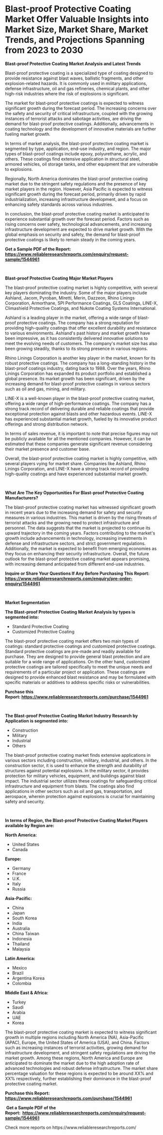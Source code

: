 <p><h1>Blast-proof Protective Coating Market Offer Valuable Insights into Market Size, Market Share, Market Trends, and Projections Spanning from 2023 to 2030</h1></p><p><strong>Blast-proof Protective Coating Market Analysis and Latest Trends</strong></p>
<p><p>Blast-proof protective coating is a specialized type of coating designed to provide resistance against blast waves, ballistic fragments, and other explosion-related hazards. It is commonly used in military applications, defense infrastructure, oil and gas refineries, chemical plants, and other high-risk industries where the risk of explosions is significant.</p><p>The market for blast-proof protective coatings is expected to witness significant growth during the forecast period. The increasing concerns over the safety and security of critical infrastructure, coupled with the growing instances of terrorist attacks and sabotage activities, are driving the demand for blast-proof protective coatings. Additionally, advancements in coating technology and the development of innovative materials are further fueling market growth.</p><p>In terms of market analysis, the blast-proof protective coating market is segmented by type, application, end-use industry, and region. The major types of blast-proof coatings include epoxy, polyurethane, acrylic, and others. These coatings find extensive application in structural steel, armored vehicles, oil storage tanks, and other equipment that are vulnerable to explosions.</p><p>Regionally, North America dominates the blast-proof protective coating market due to the stringent safety regulations and the presence of key market players in the region. However, Asia Pacific is expected to witness significant growth during the forecast period, primarily driven by rapid industrialization, increasing infrastructure development, and a focus on enhancing safety standards across various industries.</p><p>In conclusion, the blast-proof protective coating market is anticipated to experience substantial growth over the forecast period. Factors such as rising concerns over safety, technological advancements, and increasing infrastructure development are expected to drive market growth. With the global emphasis on security and safety, the demand for blast-proof protective coatings is likely to remain steady in the coming years.</p></p>
<p><strong>Get a Sample PDF of the Report:&nbsp; <a href="https://www.reliableresearchreports.com/enquiry/request-sample/1544961">https://www.reliableresearchreports.com/enquiry/request-sample/1544961</a></strong></p>
<p>&nbsp;</p>
<p><strong>Blast-proof Protective Coating Major Market Players</strong></p>
<p><p>The blast-proof protective coating market is highly competitive, with several key players dominating the industry. Some of the major players include Ashland, Jacom, Pyroban, Miretti, Merin, Dazzeon, Rhino Linings Corporation, Armorthane, SPI Performance Coatings, GLS Coatings, LINE-X, Climashield Protective Coatings, and Nukote Coating Systems International.</p><p>Ashland is a leading player in the market, offering a wide range of blast-proof protective coatings. The company has a strong reputation for providing high-quality coatings that offer excellent durability and resistance to various environments. Ashland's past history and market growth have been impressive, as it has consistently delivered innovative solutions to meet the evolving needs of customers. The company's market size has also been growing steadily, thanks to its strong presence in various regions.</p><p>Rhino Linings Corporation is another key player in the market, known for its robust protective coatings. The company has a long-standing history in the blast-proof coatings industry, dating back to 1988. Over the years, Rhino Linings Corporation has expanded its product portfolio and established a global presence. Its market growth has been significant, driven by the increasing demand for blast-proof protective coatings in various sectors such as oil and gas, mining, and military.</p><p>LINE-X is a well-known player in the blast-proof protective coating market, offering a wide range of high-performance coatings. The company has a strong track record of delivering durable and reliable coatings that provide exceptional protection against blasts and other hazardous events. LINE-X has experienced substantial market growth, fueled by its innovative product offerings and strong distribution network.</p><p>In terms of sales revenue, it is important to note that precise figures may not be publicly available for all the mentioned companies. However, it can be estimated that these companies generate significant revenue considering their market presence and customer base.</p><p>Overall, the blast-proof protective coating market is highly competitive, with several players vying for market share. Companies like Ashland, Rhino Linings Corporation, and LINE-X have a strong track record of providing high-quality coatings and have experienced substantial market growth.</p></p>
<p>&nbsp;</p>
<p><strong>What Are The Key Opportunities For Blast-proof Protective Coating Manufacturers?</strong></p>
<p><p>The blast-proof protective coating market has witnessed significant growth in recent years due to the increasing demand for safety and security measures in various industries. This market is driven by the rising threats of terrorist attacks and the growing need to protect infrastructure and personnel. The data suggests that the market is projected to continue its upward trajectory in the coming years. Factors contributing to the market's growth include advancements in technology, increasing investments in defense and infrastructure sectors, and strict government regulations. Additionally, the market is expected to benefit from emerging economies as they focus on enhancing their security infrastructure. Overall, the future outlook for the blast-proof protective coating market appears promising, with increasing demand anticipated from different end-use industries.</p></p>
<p><strong>Inquire or Share Your Questions If Any Before Purchasing This Report: <a href="https://www.reliableresearchreports.com/enquiry/pre-order-enquiry/1544961">https://www.reliableresearchreports.com/enquiry/pre-order-enquiry/1544961</a></strong></p>
<p>&nbsp;</p>
<p><strong>Market Segmentation</strong></p>
<p><strong>The Blast-proof Protective Coating Market Analysis by types is segmented into:</strong></p>
<p><ul><li>Standard Protective Coating</li><li>Customized Protective Coating</li></ul></p>
<p><p>The blast-proof protective coating market offers two main types of coatings: standard protective coatings and customized protective coatings. Standard protective coatings are pre-made and readily available for purchase. They are designed to provide general blast protection and are suitable for a wide range of applications. On the other hand, customized protective coatings are tailored specifically to meet the unique needs and requirements of a particular project or application. These coatings are designed to provide enhanced blast resistance and may be formulated with specific materials or additives to address specific risks or vulnerabilities.</p></p>
<p><strong>Purchase this Report:&nbsp;<a href="https://www.reliableresearchreports.com/purchase/1544961">https://www.reliableresearchreports.com/purchase/1544961</a></strong></p>
<p>&nbsp;</p>
<p><strong>The Blast-proof Protective Coating Market Industry Research by Application is segmented into:</strong></p>
<p><ul><li>Construction</li><li>Military</li><li>Industrial</li><li>Others</li></ul></p>
<p><p>The blast-proof protective coating market finds extensive applications in various sectors including construction, military, industrial, and others. In the construction sector, it is used to enhance the strength and durability of structures against potential explosions. In the military sector, it provides protection for military vehicles, equipment, and buildings against blast impact. The industrial sector utilizes these coatings for safeguarding critical infrastructure and equipment from blasts. The coatings also find applications in other sectors such as oil and gas, transportation, and aerospace, wherein protection against explosions is crucial for maintaining safety and security.</p></p>
<p>&nbsp;</p>
<p><strong>In terms of Region, the Blast-proof Protective Coating Market Players available by Region are:</strong></p>
<p>
    <p> <strong> North America: </strong>
        <ul>
            <li>United States</li>
            <li>Canada</li>
        </ul>
        </p> 
    <p> <strong> Europe: </strong>
        <ul>
            <li>Germany</li>
            <li>France</li>
            <li>U.K.</li>
            <li>Italy</li>
            <li>Russia</li>
        </ul>
        </p> 
    <p> <strong> Asia-Pacific: </strong>
        <ul>
            <li>China</li>
            <li>Japan</li>
            <li>South Korea</li>
            <li>India</li>
            <li>Australia</li>
            <li>China Taiwan</li>
            <li>Indonesia</li>
            <li>Thailand</li>
            <li>Malaysia</li>
        </ul>
        </p> 
    <p> <strong> Latin America: </strong>
        <ul>
            <li>Mexico</li>
            <li>Brazil</li>
            <li>Argentina Korea</li>
            <li>Colombia</li>
        </ul>
        </p> 
    <p> <strong> Middle East & Africa: </strong>
        <ul>
            <li>Turkey</li>
            <li>Saudi</li>
            <li>Arabia</li>
            <li>UAE</li>
            <li>Korea</li>
        </ul>
    </p>
    </p>
<p><p>The blast-proof protective coating market is expected to witness significant growth in multiple regions including North America (NA), Asia-Pacific (APAC), Europe, the United States of America (USA), and China. Factors such as increasing instances of terrorist activities, growing demand for infrastructure development, and stringent safety regulations are driving the market growth. Among these regions, North America and Europe are anticipated to dominate the market due to the high adoption rate of advanced technologies and robust defense infrastructure. The market share percentage valuation for these regions is expected to be around XX% and XX% respectively, further establishing their dominance in the blast-proof protective coating market.</p></p>
<p><strong>Purchase this Report: <a href="https://www.reliableresearchreports.com/purchase/1544961">https://www.reliableresearchreports.com/purchase/1544961</a></strong></p>
<p>&nbsp;<strong>Get a Sample PDF of the Report:&nbsp;&nbsp;<a href="https://www.reliableresearchreports.com/enquiry/request-sample/1544961">https://www.reliableresearchreports.com/enquiry/request-sample/1544961</a></strong></p>
<p><strong></strong></p>
<p>Check more reports on https://www.reliableresearchreports.com/</p>